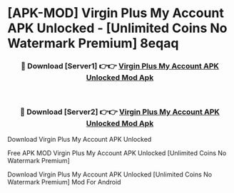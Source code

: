 # [APK-MOD] Virgin Plus My Account APK Unlocked - [Unlimited Coins No Watermark Premium] 8eqaq



<div align="center">
<h3>🔴 Download [Server1] 👉👉 <a href="https://momento.my/?title=Virgin_Plus_My_Account_APK_Unlocked">Virgin Plus My Account APK Unlocked Mod Apk</a></h3><br>

<h3>🔴 Download [Server2] 👉👉 <a href="https://momento.my/?title=Virgin_Plus_My_Account_APK_Unlocked">Virgin Plus My Account APK Unlocked Mod Apk</a></h3>
</div>



Download Virgin Plus My Account APK Unlocked 

Free APK MOD Virgin Plus My Account APK Unlocked [Unlimited Coins No Watermark Premium]

Download Virgin Plus My Account APK Unlocked [Unlimited Coins No Watermark Premium] Mod For Android
